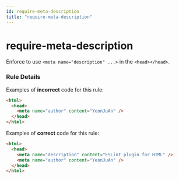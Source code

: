 ```yaml
---
id: require-meta-description
title: "require-meta-description"
---
```


# require-meta-description

Enforce to use `<meta name="description" ...>` in the `<head></head>`.

### Rule Details

Examples of **incorrect** code for this rule:

```html
<html>
  <head>
    <meta name="author" content="YeonJuAn" />
  </head>
</html>
```

Examples of **correct** code for this rule:

```html
<html>
  <head>
    <meta name="description" content="ESLint plugin for HTML" />
    <meta name="author" content="YeonJuAn" />
  </head>
</html>
```
